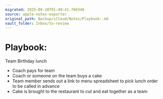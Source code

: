 ```yaml
---
migrated: 2025-09-20T01:49:41.760348
source: apple-notes-exporter
original_path: Backup/iCloud/Notes/Playbook-.md
vault_folder: Inbox/to-review
---
```

# Playbook: 

Team Birthday lunch
- Coach pays for team 
- Coach or someone on the team buys a cake 
- Team member sends out a link to menu spreadsheet to pick lunch order to be called in advance 
- Cake is brought to the restaurant to cut and eat together as a team 

